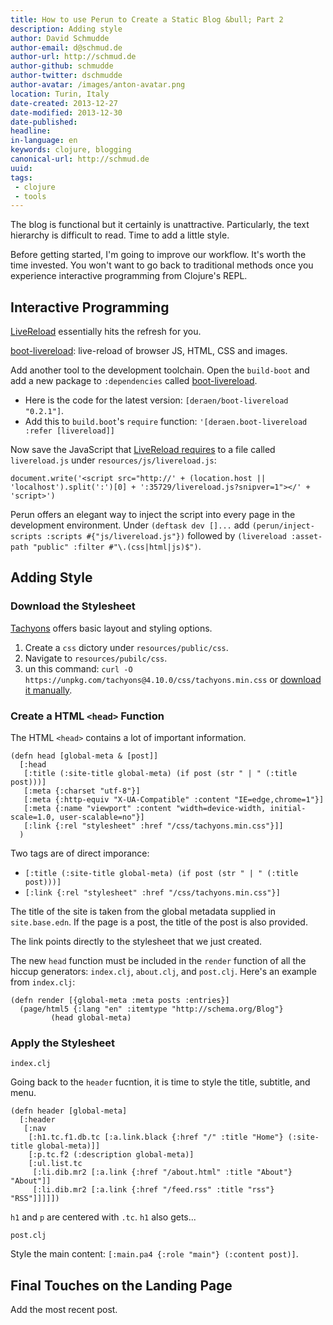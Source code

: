 ```yaml
---
title: How to use Perun to Create a Static Blog &bull; Part 2
description: Adding style
author: David Schmudde
author-email: d@schmud.de
author-url: http://schmud.de
author-github: schmudde
author-twitter: dschmudde
author-avatar: /images/anton-avatar.png
location: Turin, Italy
date-created: 2013-12-27
date-modified: 2013-12-30
date-published:
headline:
in-language: en
keywords: clojure, blogging
canonical-url: http://schmud.de
uuid:
tags:
 - clojure
 - tools
---
```



The blog is functional but it certainly is unattractive. Particularly, the text hierarchy is difficult to read. Time to add a little style.

Before getting started, I'm going to improve our workflow. It's worth the time invested. You won't want to go back to traditional methods once you experience interactive programming from Clojure's REPL.

## Interactive Programming

[LiveReload](http://livereload.com/) essentially hits the refresh for you.

[boot-livereload](https://github.com/Deraen/boot-livereload): live-reload of browser JS, HTML, CSS and images.

Add another tool to the development toolchain. Open the `build-boot` and add a new package to `:dependencies` called [boot-livereload](https://github.com/Deraen/boot-livereload).

- Here is the code for the latest version: `[deraen/boot-livereload "0.2.1"]`.
- Add this to `build.boot`'s `require` function: `'[deraen.boot-livereload :refer [livereload]]`

Now save the JavaScript that [LiveReload requires](http://livereload.com/browser/script-tag/) to a file called `livereload.js` under `resources/js/livereload.js`:

```
document.write('<script src="http://' + (location.host || 'localhost').split(':')[0] + ':35729/livereload.js?snipver=1"></' + 'script>')
```
Perun offers an elegant way to inject the script into every page in the development environment. Under `(deftask dev []...` add `(perun/inject-scripts :scripts #{"js/livereload.js"})` followed by `(livereload :asset-path "public" :filter #"\.(css|html|js)$")`.

## Adding Style

### Download the Stylesheet

[Tachyons](http://tachyons.io/) offers basic layout and styling options.

1. Create a `css` dictory under `resources/public/css`.
2. Navigate to `resources/pubilc/css`.
3. un this command: `curl -O https://unpkg.com/tachyons@4.10.0/css/tachyons.min.css` or [download it manually](https://unpkg.com/tachyons@4.10.0/css/tachyons.min.css`).

### Create a HTML `<head>` Function

The HTML `<head>` contains a lot of important information.

```
(defn head [global-meta & [post]]
  [:head
   [:title (:site-title global-meta) (if post (str " | " (:title post)))]
   [:meta {:charset "utf-8"}]
   [:meta {:http-equiv "X-UA-Compatible" :content "IE=edge,chrome=1"}]
   [:meta {:name "viewport" :content "width=device-width, initial-scale=1.0, user-scalable=no"}]
   [:link {:rel "stylesheet" :href "/css/tachyons.min.css"}]]
  )
```

Two tags are of direct imporance:

- `[:title (:site-title global-meta) (if post (str " | " (:title post)))]`
- `[:link {:rel "stylesheet" :href "/css/tachyons.min.css"}]`

The title of the site is taken from the global metadata supplied in `site.base.edn`. If the page is a post, the title of the post is also provided.

The link points directly to the stylesheet that we just created.

The new `head` function must be included in the `render` function of all the hiccup generators: `index.clj`, `about.clj`, and `post.clj`. Here's an example from `index.clj`:

```
(defn render [{global-meta :meta posts :entries}]
  (page/html5 {:lang "en" :itemtype "http://schema.org/Blog"}
         (head global-meta)
```

### Apply the Stylesheet

`index.clj`

Going back to the `header` fucntion, it is time to style the title, subtitle, and menu.

```
(defn header [global-meta]
  [:header
   [:nav
    [:h1.tc.f1.db.tc [:a.link.black {:href "/" :title "Home"} (:site-title global-meta)]]
    [:p.tc.f2 (:description global-meta)]
    [:ul.list.tc
     [:li.dib.mr2 [:a.link {:href "/about.html" :title "About"} "About"]]
     [:li.dib.mr2 [:a.link {:href "/feed.rss" :title "rss"} "RSS"]]]]])
```

`h1` and `p` are centered with `.tc`. `h1` also gets...

`post.clj`

Style the main content: `[:main.pa4 {:role "main"} (:content post)]`.

## Final Touches on the Landing Page

Add the most recent post.
